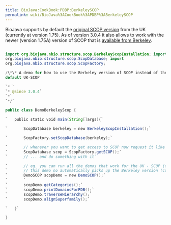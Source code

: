 ```yaml
---
title: BioJava:CookBook:PDBP:BerkeleySCOP
permalink: wiki/BioJava%3ACookBook%3APDBP%3ABerkeleySCOP
---
```


BioJava supports by default the [original SCOP
version](http://scop.mrc-lmb.cam.ac.uk/scop/) from the UK (currently at
version 1.75). As of version 3.0.4 it also allows to work with the newer
(version 1.75A) version of SCOP that is [available from
Berkeley](http://scop.berkeley.edu/).

```java

import org.biojava.nbio.structure.scop.BerkeleyScopInstallation; import
org.biojava.nbio.structure.scop.ScopDatabase; import
org.biojava.nbio.structure.scop.ScopFactory;

/\*\* A demo for how to use the Berkeley version of SCOP instead of the
default UK-SCOP

`* `  
`* @since 3.0.4`  
`*`  
`*/`

public class DemoBerkeleyScop {

`   public static void main(String[]args){`

`       ScopDatabase berkeley = new BerkeleyScopInstallation();`

`       ScopFactory.setScopDatabase(berkeley);`

`       // whenever you want to get access to SCOP now request it like this:`  
`       ScopDatabase scop = ScopFactory.getSCOP();`  
`       // ... and do something with it`

`       // eg. you can run all the demos that work for the UK - SCOP (currently at version 1.75) `  
`       // this demo no automatically picks up the Berkeley version (currently 1.75A)`  
`       DemoSCOP scopDemo = new DemoSCOP();`  
`       `  
`       scopDemo.getCategories();`  
`       scopDemo.printDomainsForPDB();`  
`       scopDemo.traverseHierarchy();`  
`       scopDemo.alignSuperfamily();`

`   }`

}
